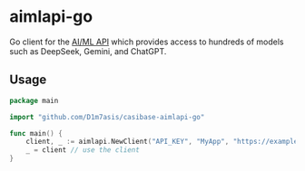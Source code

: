 # aimlapi-go

Go client for the [AI/ML API](https://aimlapi.com/) which provides access to
hundreds of models such as DeepSeek, Gemini, and ChatGPT.

## Usage

```go
package main

import "github.com/D1m7asis/casibase-aimlapi-go"

func main() {
    client, _ := aimlapi.NewClient("API_KEY", "MyApp", "https://example.com")
    _ = client // use the client
}
```

